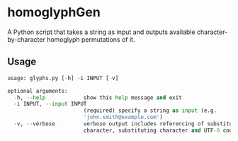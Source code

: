 # homoglyphGen
A Python script that takes a string as input and outputs available character-by-character homoglyph permutations of it. 

## Usage
```python
usage: glyphs.py [-h] -i INPUT [-v]

optional arguments:
  -h, --help            show this help message and exit
  -i INPUT, --input INPUT
                        (required) specify a string as input (e.g.
                        'john.smith@example.com')
  -v, --verbose         verbose output includes referencing of substituted
                        character, substituting character and UTF-8 code
```

